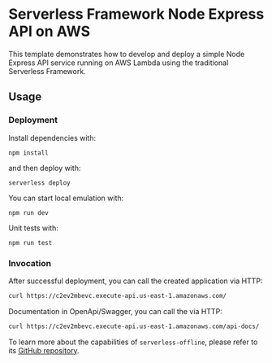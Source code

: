<!--
title: 'Serverless Framework Node Express API on AWS'
description: 'This template demonstrates how to develop and deploy a simple Node Express API running on AWS Lambda using the traditional Serverless Framework.'
layout: Doc
framework: v3
platform: AWS
language: nodeJS
priority: 1
authorLink: 'https://github.com/serverless'
authorName: 'Serverless, inc.'
authorAvatar: 'https://avatars1.githubusercontent.com/u/13742415?s=200&v=4'
-->

# Serverless Framework Node Express API on AWS

This template demonstrates how to develop and deploy a simple Node Express API service running on AWS Lambda using the traditional Serverless Framework.

## Usage

### Deployment

Install dependencies with:

```
npm install
```

and then deploy with:

```
serverless deploy
```

You can start local emulation with:

```
npm run dev
```

Unit tests with:

```
npm run test
```

### Invocation

After successful deployment, you can call the created application via HTTP:

```bash
curl https://c2ev2mbevc.execute-api.us-east-1.amazonaws.com/
```

Documentation in OpenApi/Swagger, you can call the via HTTP:

```bash
curl https://c2ev2mbevc.execute-api.us-east-1.amazonaws.com/api-docs/
```


To learn more about the capabilities of `serverless-offline`, please refer to its [GitHub repository](https://github.com/dherault/serverless-offline).
